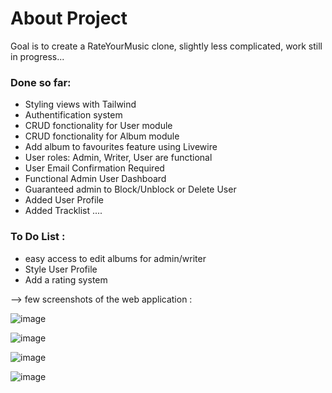 # About Project
Goal is to create a RateYourMusic clone, slightly less complicated, work still in progress...

### Done so far:
- Styling views with Tailwind
- Authentification system
- CRUD fonctionality for User module
- CRUD fonctionality for Album module
- Add album to favourites feature using Livewire
- User roles: Admin, Writer, User are functional
- User Email Confirmation Required
- Functional Admin User Dashboard
- Guaranteed admin to Block/Unblock or Delete User
- Added User Profile
- Added Tracklist
....


### To Do List : 
+ easy access to edit albums for admin/writer
+ Style User Profile
+ Add a rating system


--> few screenshots of the web application :

![image](https://user-images.githubusercontent.com/99540220/181979066-ea7021ee-a0d0-45ac-a5a6-9bd5f0d086d3.png)


![image](https://user-images.githubusercontent.com/99540220/183946318-f72aab02-c8c5-493a-8a47-4e204e6a5629.png)


![image](https://user-images.githubusercontent.com/99540220/183946215-5d16ed5b-daf1-4ba0-bae5-7198103c4df7.png)


![image](https://user-images.githubusercontent.com/99540220/182626892-77793aee-ed1c-4bfa-8b83-5af2e4df9a05.png)
